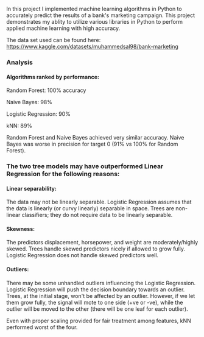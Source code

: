 In this project I implemented machine learning algorithms in Python to accurately predict the results of a bank's marketing campaign. This project demonstrates my ablity to utilize various libraries in Python to perform applied machine learning with high accuracy. 

The data set used can be found here: https://www.kaggle.com/datasets/muhammedsal98/bank-marketing

### Analysis

#### Algorithms ranked by performance:

Random Forest: 100% accuracy

Naive Bayes: 98%

Logistic Regression: 90%

kNN: 89%

Random Forest and Naive Bayes achieved very similar accuracy. Naive Bayes was worse in precision for target 0 (91% vs 100% for Random Forest).

### The two tree models may have outperformed Linear Regression for the following reasons:

#### Linear separability: 
The data may not be linearly separable. Logistic Regression assumes that the data is linearly (or curvy linearly) separable in space. Trees are non-linear classifiers; they do not require data to be linearly separable.

#### Skewness: 
The predictors displacement, horsepower, and weight are moderately/highly skewed. Trees handle skewed predictors nicely if allowed to grow fully. Logistic Regression does not handle skewed predictors well.

#### Outliers: 
There may be some unhandled outliers influencing the Logistic Regression. Logistic Regression will push the decision boundary towards an outlier. Trees, at the initial stage, won't be affected by an outlier. However, if we let them grow fully, the signal will mote to one side (+ve or -ve), while the outlier will be moved to the other (there will be one leaf for each outlier).

Even with proper scaling provided for fair treatment among features, kNN performed worst of the four.
